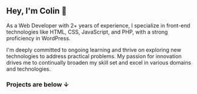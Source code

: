 ## Hey, I'm Colin 👋

As a Web Developer with 2+ years of experience, I specialize in front-end technologies like HTML, CSS, JavaScript, and PHP, with a strong proficiency in WordPress. 

I'm deeply committed to ongoing learning and thrive on exploring new technologies to address practical problems. My passion for innovation drives me to continually broaden my skill set and excel in various domains and technologies.


<!--
<code><img height="25" src="https://raw.githubusercontent.com/github/explore/80688e429a7d4ef2fca1e82350fe8e3517d3494d/topics/sass/sass.png" alt="sass"></code>
-->

### Projects are below ↓ 
